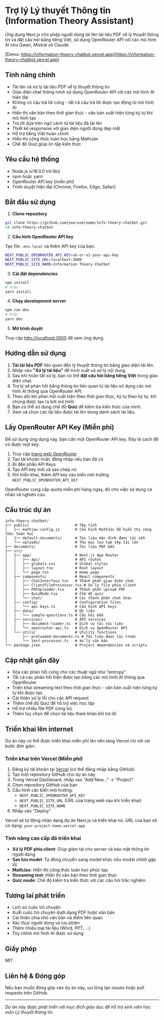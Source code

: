 # Trợ lý Lý thuyết Thông tin (Information Theory Assistant)

Ứng dụng Next.js cho phép người dùng tải lên tài liệu PDF về lý thuyết thông tin và đặt câu hỏi bằng tiếng Việt, sử dụng OpenRouter API với các mô hình AI như Qwen, Mistral và Claude.

[Demo: https://information-theory-chatbot.vercel.app](https://information-theory-chatbot.vercel.app)

## Tính năng chính

- Tải lên và xử lý tài liệu PDF về lý thuyết thông tin
- Giao diện chat thông minh sử dụng OpenRouter API với các mô hình AI hiện đại
- Không có câu trả lời cứng - tất cả câu trả lời được tạo động từ mô hình AI
- Hiển thị văn bản theo thời gian thực - văn bản xuất hiện từng ký tự khi mô hình tạo
- Trả lời dựa trên ngữ cảnh từ tài liệu đã tải lên
- Thiết kế responsive với giao diện người dùng đẹp mắt
- Hỗ trợ tiếng Việt hoàn chỉnh
- Hiển thị công thức toán học bằng MathJax
- Chế độ Quiz giúp ôn tập kiến thức

## Yêu cầu hệ thống

- Node.js (v18.0.0 trở lên)
- npm hoặc yarn
- OpenRouter API key (miễn phí)
- Trình duyệt hiện đại (Chrome, Firefox, Edge, Safari)

## Bắt đầu sử dụng

1. **Clone repository**

```bash
git clone https://github.com/yourusername/info-theory-chatbot.git
cd info-theory-chatbot
```

2. **Cấu hình OpenRouter API key**

Tạo file `.env.local` và thêm API key của bạn:

```bash
NEXT_PUBLIC_OPENROUTER_API_KEY=sk-or-v1-your-api-key
NEXT_PUBLIC_SITE_URL=localhost:3000
NEXT_PUBLIC_SITE_NAME=Information Theory Chatbot
```

3. **Cài đặt dependencies**

```bash
npm install
# hoặc
yarn install
```

4. **Chạy development server**

```bash
npm run dev
# hoặc
yarn dev
```

5. **Mở trình duyệt**

Truy cập [http://localhost:3000](http://localhost:3000) để xem ứng dụng.

## Hướng dẫn sử dụng

1. **Tải tài liệu PDF** liên quan đến lý thuyết thông tin bằng giao diện tải lên.
2. Nhấp vào **"Xử lý tài liệu"** để trích xuất và xử lý nội dung.
3. Sau khi hoàn tất xử lý, bạn có thể **đặt câu hỏi bằng tiếng Việt** trong giao diện chat.
4. Trợ lý sẽ phản hồi bằng thông tin liên quan từ tài liệu sử dụng các mô hình AI thông qua OpenRouter API.
5. Theo dõi khi phản hồi xuất hiện theo thời gian thực, ký tự theo ký tự, khi chúng được tạo ra bởi mô hình.
6. Bạn có thể sử dụng chế độ **Quiz** để kiểm tra kiến thức của mình.
7. Xem và chọn các tài liệu được tải lên trong danh sách tài liệu.

## Lấy OpenRouter API Key (Miễn phí)

Để sử dụng ứng dụng này, bạn cần một OpenRouter API key. Đây là cách để có được một key:

1. Truy cập [trang web OpenRouter](https://openrouter.ai)
2. Tạo tài khoản hoặc đăng nhập nếu bạn đã có
3. Đi đến phần API Keys
4. Tạo API key mới và sao chép nó
5. Khi triển khai, thêm API key vào biến môi trường `NEXT_PUBLIC_OPENROUTER_API_KEY`

OpenRouter cung cấp quota miễn phí hàng ngày, đủ cho việc sử dụng cá nhân và nghiên cứu.

## Cấu trúc dự án

```plaintext
info-theory-chatbot/
├── public/                     # Tệp tĩnh
│   ├── mathjax-config.js       # Cấu hình MathJax để hiển thị công thức toán học
│   ├── default-documents/      # Tài liệu mặc định được tải sẵn
│   └── uploads/                # Thư mục lưu tạm tệp tải lên
├── documents/                  # Tài liệu PDF mẫu
├── src/
│   ├── app/                    # Next.js App Router
│   │   ├── api/                # API routes
│   │   ├── globals.css         # Global styles
│   │   ├── layout.tsx          # Root layout
│   │   └── page.tsx            # Home page
│   ├── components/             # React components
│   │   ├── ChatInterface.tsx   # Thành phần giao diện chat
│   │   ├── ClientFileProcessor.tsx # Xử lý file phía client
│   │   ├── PDFUploader.tsx     # Thành phần upload PDF
│   │   ├── QuizMode.tsx        # Chế độ quiz
│   │   └── chat/               # Các thành phần chat khác
│   ├── config/                 # Configuration files
│   │   └── api-keys.ts         # Cấu hình API keys
│   ├── data/                   # Dữ liệu
│   │   └── sample-questions.ts # Câu hỏi mẫu
│   ├── services/               # API services
│   │   ├── document-loader.ts  # Dịch vụ tải tài liệu
│   │   └── openrouter-api.ts   # Dịch vụ OpenRouter API
│   └── utils/                  # Utility functions
│       ├── preloaded-documents.ts # Tài liệu được tải trước
│       └── text-processor.ts   # Xử lý văn bản
└── package.json                # Project dependencies và scripts
```

## Cập nhật gần đây

- Xóa các phản hồi cứng cho các thuật ngữ như "entropy"
- Tất cả các phản hồi hiện được tạo bằng các mô hình AI thông qua OpenRouter
- Triển khai streaming text theo thời gian thực - văn bản xuất hiện từng ký tự khi được tạo
- Cải thiện xử lý lỗi cho các API request
- Thêm chế độ Quiz để hỗ trợ việc học tập
- Hỗ trợ nhiều file PDF cùng lúc
- Thêm tùy chọn để chọn tài liệu tham khảo khi trả lời

## Triển khai lên internet

Dự án này có thể được triển khai miễn phí lên nền tảng Vercel chỉ với vài bước đơn giản:

### Triển khai trên Vercel (Miễn phí)

1. Đăng ký tài khoản tại [Vercel](https://vercel.com) (có thể đăng nhập bằng GitHub)
2. Tạo một repository GitHub cho dự án này
3. Trong Vercel Dashboard, nhấp vào "Add New..." → "Project"
4. Chọn repository GitHub của bạn
5. Cấu hình các biến môi trường:
   - `NEXT_PUBLIC_OPENROUTER_API_KEY`
   - `NEXT_PUBLIC_SITE_URL` (URL của trang web sau khi triển khai)
   - `NEXT_PUBLIC_SITE_NAME`
6. Nhấp vào "Deploy"

Vercel sẽ tự động nhận dạng dự án Next.js và triển khai nó. URL của bạn sẽ có dạng: `your-project-name.vercel.app`

### Tính năng cao cấp đã triển khai

- **Xử lý PDF phía client**: Giúp giảm tải cho server và bảo mật thông tin người dùng
- **Sao lưu model**: Tự động chuyển sang model khác nếu model chính gặp lỗi
- **MathJax**: Hiển thị công thức toán học phức tạp
- **Streaming text**: Hiển thị văn bản theo thời gian thực
- **Quiz mode**: Chế độ kiểm tra kiến thức với các câu hỏi trắc nghiệm

## Tương lai phát triển

- Lịch sử cuộc trò chuyện
- Xuất cuộc trò chuyện dưới dạng PDF hoặc văn bản
- Cải thiện chia nhỏ văn bản và điểm liên quan
- Xác thực người dùng và lưu phiên
- Thêm nhiều loại tài liệu (Word, PPT, ...)
- Tùy chỉnh mô hình AI được sử dụng

## Giấy phép

MIT

## Liên hệ & Đóng góp

Nếu bạn muốn đóng góp vào dự án này, vui lòng tạo issues hoặc pull requests trên GitHub.

---

*Dự án này được phát triển với mục đích giáo dục để hỗ trợ sinh viên học môn Lý thuyết thông tin.*